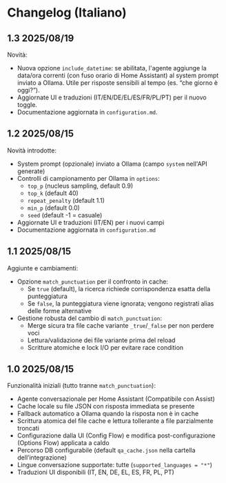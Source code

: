 # Changelog (Italiano)

## 1.3 2025/08/19
Novità:
- Nuova opzione `include_datetime`: se abilitata, l'agente aggiunge la data/ora correnti (con fuso orario di Home Assistant) al system prompt inviato a Ollama. Utile per risposte sensibili al tempo (es. “che giorno è oggi?”).
- Aggiornate UI e traduzioni (IT/EN/DE/EL/ES/FR/PL/PT) per il nuovo toggle.
- Documentazione aggiornata in `configuration.md`.

## 1.2 2025/08/15
Novità introdotte:
- System prompt (opzionale) inviato a Ollama (campo `system` nell'API generate)
- Controlli di campionamento per Ollama in `options`:
  - `top_p` (nucleus sampling, default 0.9)
  - `top_k` (default 40)
  - `repeat_penalty` (default 1.1)
  - `min_p` (default 0.0)
  - `seed` (default -1 = casuale)
- Aggiornate UI e traduzioni (IT/EN) per i nuovi campi
- Documentazione aggiornata in `configuration.md`

## 1.1 2025/08/15
Aggiunte e cambiamenti:
- Opzione `match_punctuation` per il confronto in cache:
  - Se `true` (default), la ricerca richiede corrispondenza esatta della punteggiatura
  - Se `false`, la punteggiatura viene ignorata; vengono registrati alias delle forme alternative
- Gestione robusta del cambio di `match_punctuation`:
  - Merge sicura tra file cache variante `_true`/`_false` per non perdere voci
  - Lettura/validazione dei file variante prima del reload
  - Scritture atomiche e lock I/O per evitare race condition

## 1.0 2025/08/15
Funzionalità iniziali (tutto tranne `match_punctuation`):
- Agente conversazionale per Home Assistant (Compatibile con Assist)
- Cache locale su file JSON con risposta immediata se presente
- Fallback automatico a Ollama quando la risposta non è in cache
- Scrittura atomica del file cache e lettura tollerante a file parzialmente troncati
- Configurazione dalla UI (Config Flow) e modifica post-configurazione (Options Flow) applicata a caldo
- Percorso DB configurabile (default `qa_cache.json` nella cartella dell’integrazione)
- Lingue conversazione supportate: tutte (`supported_languages = "*"`)
- Traduzioni UI disponibili (IT, EN, DE, EL, ES, FR, PL, PT)
